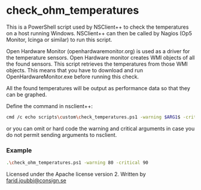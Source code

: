 # check_ohm_temperatures

This is a PowerShell script used by NSClient++ to check the temperatures on a host running Windows. NSClient++ can then be called by Nagios (Op5 Monitor, Icinga or similar) to run this script.

Open Hardware Monitor (openhardwaremonitor.org) is used as a driver for the temperature sensors. Open Hardware monitor creates WMI objects of all the found sensors. This script retrieves the temperatures from those WMI objects. This means that you have to download and run OpenHardwareMonitor.exe before running this check.

All the found temperatures will be output as performance data so that they can be graphed.

Define the command in nsclient++:
```sh
cmd /c echo scripts\custom\check_temperatures.ps1 -warning $ARG1$ -critical $ARG2$; exit($lastexitcode) | powershell.exe -command -
```
or you can omit or hard code the warning and critical arguments in case you do not permit sending arguments to nsclient.

### Example
```sh
.\check_ohm_temperatures.ps1 -warning 80 -critical 90
```

Licensed under the Apache license version 2. Written by farid.joubbi@consign.se